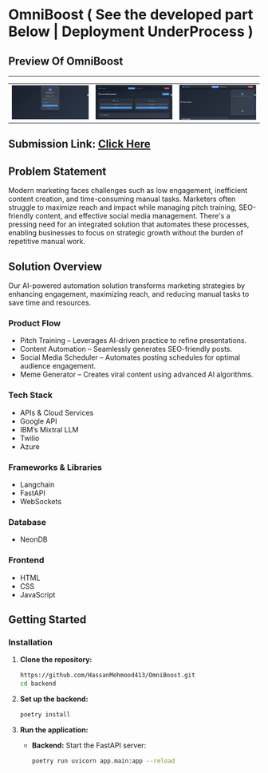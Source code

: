 # OmniBoost ( See the developed part Below | Deployment UnderProcess )

## Preview Of OmniBoost
--- 

<div align="center">
  <table>
    <tr>
      <td align="center"><img src="Images/login.png" alt="Image 1" width="400"/></td>
      <td align="center"><img src="Images/dashboard.png" alt="Image 2" width="400"/></td>
      <td align="center"><img src="Images/voice.png" alt="Image 3" width="400"/></td>
    </tr>
  </table>
</div>

## Submission Link: [Click Here](https://lablab.ai/event/generative-ai-hackathon-with-ibm-granite/team-x/%F0%9D%97%A2%F0%9D%97%BA%F0%9D%97%BB%F0%9D%97%B6%F0%9D%97%95%F0%9D%97%BC%F0%9D%97%BC%F0%9D%98%80%F0%9D%98%81-your-next-100m-dollar-agent)

## Problem Statement
Modern marketing faces challenges such as low engagement, inefficient content creation, and time-consuming manual tasks. Marketers often struggle to maximize reach and impact while managing pitch training, SEO-friendly content, and effective social media management. There's a pressing need for an integrated solution that automates these processes, enabling businesses to focus on strategic growth without the burden of repetitive manual work.

## Solution Overview
Our AI-powered automation solution transforms marketing strategies by enhancing engagement, maximizing reach, and reducing manual tasks to save time and resources.

### Product Flow
- Pitch Training – Leverages AI-driven practice to refine presentations.
- Content Automation – Seamlessly generates SEO-friendly posts.
- Social Media Scheduler – Automates posting schedules for optimal audience engagement.
- Meme Generator – Creates viral content using advanced AI algorithms.
### Tech Stack
- APIs & Cloud Services
- Google API
- IBM’s Mixtral LLM
- Twilio
- Azure
### Frameworks & Libraries
- Langchain
- FastAPI
- WebSockets
### Database
- NeonDB
### Frontend
- HTML
- CSS
- JavaScript


## Getting Started

### Installation

1. **Clone the repository:**
   ```bash
   https://github.com/HassanMehmood413/OmniBoost.git
   cd backend
   ```

2. **Set up the backend:**
   ```bash
   poetry install
   ```

3. **Run the application:**
   - **Backend:** Start the FastAPI server:
     ```bash
     poetry run uvicorn app.main:app --reload
     ```
     


